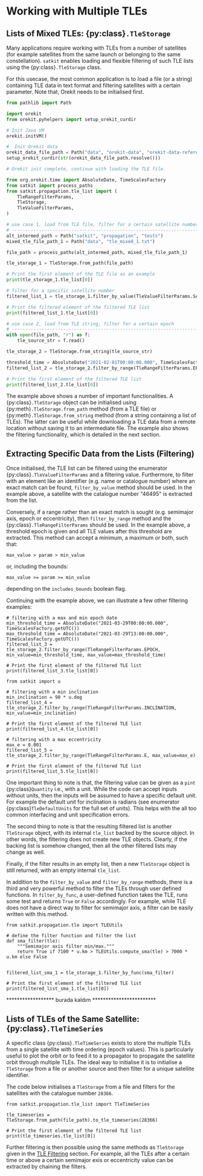 # Working with Multiple TLEs

## Lists of Mixed TLEs: {py:class}`.TleStorage`

Many applications require working with TLEs from a number of satellites (for example satellites from the same launch or belonging to the same constellation). `satkit` enables loading and flexible filtering of such TLE lists using the {py:class}`.TleStorage` class.

For this usecase, the most common application is to load a file (or a string) containing TLE data in text format and filtering satellites with a certain parameter. Note that, Orekit needs to be initialised first.

```python
from pathlib import Path

import orekit
from orekit.pyhelpers import setup_orekit_curdir

# Init Java VM
orekit.initVM()

#  Init Orekit data
orekit_data_file_path = Path("data", "orekit-data", "orekit-data-reference.zip")
setup_orekit_curdir(str(orekit_data_file_path.resolve()))

# Orekit init complete, continue with loading the TLE file.

from org.orekit.time import AbsoluteDate, TimeScalesFactory
from satkit import process_paths
from satkit.propagation.tle_list import (
    TleRangeFilterParams,
    TleStorage,
    TleValueFilterParams,
)

# use case 1, load from TLE file, filter for a certain satellite number
# ---------------------------------------------------------------------
alt_intermed_path = Path("satkit", "propagation", "tests")
mixed_tle_file_path_1 = Path("data", "tle_mixed_1.txt")

file_path = process_paths(alt_intermed_path, mixed_tle_file_path_1)

tle_storage_1 = TleStorage.from_path(file_path)

# Print the first element of the TLE file as an example
print(tle_storage_1.tle_list[0])

# filter for a specific satellite number
filtered_list_1 = tle_storage_1.filter_by_value(TleValueFilterParams.SAT_NR, 46495)

# Print the filtered element of the filtered TLE list
print(filtered_list_1.tle_list[0])

# use case 2, load from TLE string, filter for a certain epoch
# ---------------------------------------------------------------------
with open(file_path, "r") as f:
    tle_source_str = f.read()

tle_storage_2 = TleStorage.from_string(tle_source_str)

threshold_time = AbsoluteDate("2021-02-01T00:00:00.000", TimeScalesFactory.getUTC())
filtered_list_2 = tle_storage_2.filter_by_range(TleRangeFilterParams.EPOCH, min_value=threshold_time)

# Print the first element of the filtered TLE list
print(filtered_list_2.tle_list[0])

```

The example above shows a number of important functionalities. A {py:class}`.TleStorage` object can be initialised using {py:meth}`.TleStorage.from_path` method (from a TLE file) or {py:meth}`.TleStorage.from_string` method (from a string containing a list of TLEs). The latter can be useful while downloading a TLE data from a remote location without saving it to an intermediate file. The example also shows the filtering functionality, which is detailed in the next section.

## Extracting Specific Data from the Lists (Filtering)

Once initialised, the TLE list can be filtered using the enumerator {py:class}`.TleValueFilterParams` and a filtering value. Furthermore, to filter with an element like an identifier (e.g. name or catalogue number) where an exact match can be found, `filter_by_value` method should be used. In the example above, a satellite with the catalogue number "46495" is extracted from the list.

Conversely, if a range rather than an exact match is sought (e.g. semimajor axis, epoch or eccentricity), then `filter_by_range` method and the {py:class}`.TleRangeFilterParams` should be used. In the example above, a
threshold epoch is given and all TLE values after this threshold are extracted. This method can accept a minimum, a maximum or both, such that:

    max_value > param > min_value

or, including the bounds:

    max_value >= param >= min_value

depending on the `includes_bounds` boolean flag.

Continuing with the example above, we can illustrate a few other filtering examples:

```
# filtering with a max and min epoch date
min_threshold_time = AbsoluteDate("2021-03-29T00:00:00.000", TimeScalesFactory.getUTC())
max_threshold_time = AbsoluteDate("2021-03-29T13:00:00.000", TimeScalesFactory.getUTC())
filtered_list_3 = tle_storage_2.filter_by_range(TleRangeFilterParams.EPOCH, min_value=min_threshold_time, max_value=max_threshold_time)

# Print the first element of the filtered TLE list
print(filtered_list_3.tle_list[0])

from satkit import u

# filtering with a min inclination
min_inclination = 90 * u.deg
filtered_list_4 = tle_storage_2.filter_by_range(TleRangeFilterParams.INCLINATION, min_value=min_inclination)

# Print the first element of the filtered TLE list
print(filtered_list_4.tle_list[0])

# filtering with a max eccentricity
max_e = 0.001
filtered_list_5 = tle_storage_2.filter_by_range(TleRangeFilterParams.E, max_value=max_e)

# Print the first element of the filtered TLE list
print(filtered_list_5.tle_list[0])
```

One important thing to note is that, the filtering value can be given as a `pint` {py:class}`Quantity` i.e., with a unit. While the code can accept inputs without units, then the inputs will be assumed to have a specific default unit. For example the default unit for inclination is radians (see enumerator {py:class}`TleDefaultUnits` for the full set of units). This helps with the all too common interfacing and unit specification errors.

The second thing to note is that the resulting filtered list is another `TleStorage` object, with its internal `tle_list` backed by the source object. In other words, the filtering does not create new TLE objects. Clearly, if the backing list is somehow changed, then all the other filtered lists may change as well.

Finally, if the filter results in an empty list, then a new `TleStorage` object is still returned, with an empty internal `tle_list`.

In addition to the `filter_by_value` and `filter_by_range` methods, there is a third and very powerful method to filter the TLEs through user defined functions. In `filter_by_func`, a user-defined function takes the TLE, runs some test and returns `True` or `False` accordingly. For example, while TLE does not have a direct way to filter for semimajor axis, a filter can be easily written with this method.

```
from satkit.propagation.tle import TLEUtils 

# define the filter function and filter the list
def sma_filter(tle):
    """Semimajor axis filter min/max."""
    return True if 7100 * u.km > TLEUtils.compute_sma(tle) > 7000 * u.km else False


filtered_list_sma_1 = tle_storage_1.filter_by_func(sma_filter)

# Print the first element of the filtered TLE list
print(filtered_list_sma_1.tle_list[0])

```

****************** burada kaldım ************************

## Lists of TLEs of the Same Satellite: {py:class}`.TleTimeSeries`

A specific class {py:class}`.TleTimeSeries` exists to store the multiple TLEs from a single satellite with time ordering (epoch values). This is particularly useful to plot the orbit or to feed it to a propagator to propagate the satellite orbit through multiple TLEs. The ideal way to initialise it is to initialise a `TleStorage` from a file or another source and then filter for a unique satellite identifier.

The code below initialises a `TleStorage` from a file and filters for the satellites with the catalogue number `28366`.

```
from satkit.propagation.tle_list import TleTimeSeries

tle_timeseries = TleStorage.from_path(file_path).to_tle_timeseries(28366)

# Print the first element of the filtered TLE list
print(tle_timeseries.tle_list[0])
```

Further filtering is then possible using the same methods as `TleStorage` given in the [TLE Filtering](#extracting-specific-data-from-the-lists-filtering) section. For example, all the TLEs after a certain time or above a certain semimajor exis or eccentricity value can be extracted by chaining the filters.


